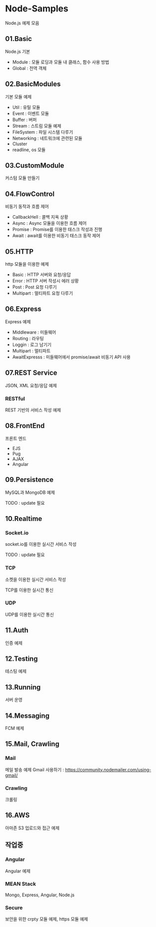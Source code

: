 # Node-Samples
Node.js 예제 모음

## 01.Basic

Node.js 기본

- Module : 모듈 로딩과 모듈 내 클래스, 함수 사용 방법
- Global : 전역 객체

## 02.BasicModules

기본 모듈 예제

- Util : 유틸 모듈
- Event : 이벤트 모듈
- Buffer : 버퍼
- Stream : 스트림 모듈 예제
- FileSystem : 파일 시스템 다루기
- Networking : 네트워크에 관련된 모듈
- Cluster
- readline, os 모듈 

## 03.CustomModule
커스텀 모듈 만들기

## 04.FlowControl
비동기 동작과 흐름 제어

- CallbackHell : 콜백 지옥 상황
- Async : Async 모듈을 이용한 흐름 제어 
- Promise : Promise를 이용한 태스크 작성과 진행
- Await : await를 이용한 비동기 태스크 동작 제어

## 05.HTTP
http 모듈을 이용한 예제

- Basic : HTTP 서버와 요청/응답
- Error : HTTP 서버 작성시 에러 상황
- Post : Post 요청 다루기
- Multipart : 멀티파트 요청 다루기

## 06.Express
Express 예제

- Middleware : 미들웨어
- Routing : 라우팅
- Loggin : 로그 남기기
- Multipart : 멀티파트
- AwaitExpresss : 미들웨어에서 promise/await 비동기 API 사용

## 07.REST Service

JSON, XML 요청/응답 예제

### RESTful

REST 기반의 서비스 작성 예제

## 08.FrontEnd
프론트 엔드

- EJS
- Pug
- AJAX
- Angular

## 09.Persistence

MySQL과 MongoDB 예제

TODO : update 필요

## 10.Realtime

### Socket.io

socket.io를 이용한 실시간 서비스 작성

TODO : update 필요

### TCP

소켓을 이용한 실시간 서비스 작성

TCP를 이용한 실시간 통신

### UDP

UDP를 이용한 실시간 통신

## 11.Auth

인증 예제

## 12.Testing

테스팅 예제

## 13.Running

서버 운영

## 14.Messaging

FCM 예제

## 15.Mail, Crawling

### Mail
메일 발송 예제
Gmail 사용하기 : https://community.nodemailer.com/using-gmail/

### Crawling
크롤링

## 16.AWS
아마존 S3 업로드와 접근 예제

## 작업중

### Angular
Angular 예제

### MEAN Stack
Mongo, Express, Angular, Node.js  

### Secure
보안을 위한 crpty 모듈 예제, https 모듈 예제

















